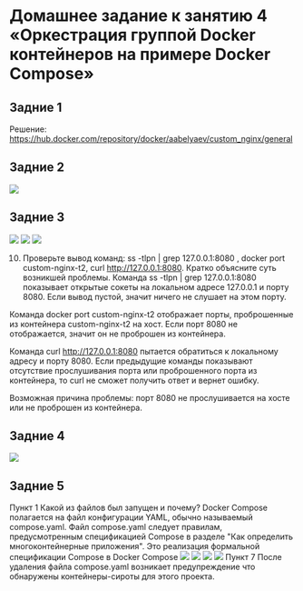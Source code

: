 # Домашнее задание к занятию 4 «Оркестрация группой Docker контейнеров на примере Docker Compose»

## Задние 1
Решение: https://hub.docker.com/repository/docker/aabelyaev/custom_nginx/general

## Задние 2
<image src="task2/1.png">

## Задние 3
<image src="task3/1.png">
<image src="task3/2.png">
<image src="task3/3.png">


10. Проверьте вывод команд: ss -tlpn | grep 127.0.0.1:8080 , docker port custom-nginx-t2, curl http://127.0.0.1:8080. Кратко объясните суть возникшей проблемы.
Команда ss -tlpn | grep 127.0.0.1:8080 показывает открытые сокеты на локальном адресе 127.0.0.1 и порту 8080. Если вывод пустой, значит ничего не слушает на этом порту.

Команда docker port custom-nginx-t2 отображает порты, проброшенные из контейнера custom-nginx-t2 на хост. Если порт 8080 не отображается, значит он не проброшен из контейнера.

Команда curl http://127.0.0.1:8080 пытается обратиться к локальному адресу и порту 8080. Если предыдущие команды показывают отсутствие прослушивания порта или проброшенного порта из контейнера, то curl не сможет получить ответ и вернет ошибку.

Возможная причина проблемы: порт 8080 не прослушивается на хосте или не проброшен из контейнера.

## Задние 4
<image src="task4/1.png">

## Задние 5
Пункт 1
Какой из файлов был запущен и почему?
Docker Compose полагается на файл конфигурации YAML, обычно называемый compose.yaml.
Файл compose.yaml следует правилам, предусмотренным спецификацией Compose в разделе "Как определить многоконтейнерные приложения". Это реализация формальной спецификации Compose в Docker Compose
<image src="task5/1.png">
<image src="task5/2.png">
<image src="task5/3.png">
<image src="task5/4.png">
Пункт 7
После удаления файла compose.yaml возникает предупреждение что обнаружены контейнеры-сироты для этого проекта. 

